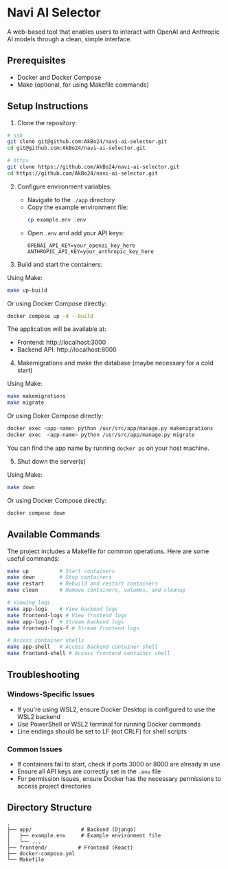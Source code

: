 # Navi AI Selector

A web-based tool that enables users to interact with OpenAI and Anthropic AI models through a clean, simple interface.

## Prerequisites

-   Docker and Docker Compose
-   Make (optional, for using Makefile commands)

## Setup Instructions

1. Clone the repository:

```bash
# ssh
git clone git@github.com:AkBo24/navi-ai-selector.git
cd git@github.com:AkBo24/navi-ai-selector.git

# https
git clone https://github.com/AkBo24/navi-ai-selector.git
cd https://github.com/AkBo24/navi-ai-selector.git
```

2. Configure environment variables:

    - Navigate to the `./app` directory
    - Copy the example environment file:
        ```bash
        cp example.env .env
        ```
    - Open `.env` and add your API keys:
        ```
        OPENAI_API_KEY=your_openai_key_here
        ANTHROPIC_API_KEY=your_anthropic_key_here
        ```

3. Build and start the containers:

Using Make:

```bash
make up-build
```

Or using Docker Compose directly:

```bash
docker compose up -d --build
```

The application will be available at:

-   Frontend: http://localhost:3000
-   Backend API: http://localhost:8000

4. Makemigrations and make the database (maybe necessary for a cold start)

Using Make:

```bash
make makemigrations
make migrate
```

Or using Doker Compose directly:

```bash
docker exec <app-name> python /usr/src/app/manage.py makemigrations
docker exec  <app-name> python /usr/src/app/manage.py migrate
```

You can find the app name by running `docker ps` on your host machine.

5. Shut down the server(s)

Using Make:

```bash
make down
```

Or using Docker Compose directly:

```bash
docker compose down
```

## Available Commands

The project includes a Makefile for common operations. Here are some useful commands:

```bash
make up          # Start containers
make down        # Stop containers
make restart     # Rebuild and restart containers
make clean       # Remove containers, volumes, and cleanup

# Viewing logs
make app-logs    # View backend logs
make frontend-logs # View frontend logs
make app-logs-f  # Stream backend logs
make frontend-logs-f # Stream frontend logs

# Access container shells
make app-shell   # Access backend container shell
make frontend-shell # Access frontend container shell
```

## Troubleshooting

### Windows-Specific Issues

-   If you're using WSL2, ensure Docker Desktop is configured to use the WSL2 backend
-   Use PowerShell or WSL2 terminal for running Docker commands
-   Line endings should be set to LF (not CRLF) for shell scripts

### Common Issues

-   If containers fail to start, check if ports 3000 or 8000 are already in use
-   Ensure all API keys are correctly set in the `.env` file
-   For permission issues, ensure Docker has the necessary permissions to access project directories

## Directory Structure

```
.
├── app/                # Backend (Django)
│   ├── example.env     # Example environment file
│   └── ...
├── frontend/          # Frontend (React)
├── docker-compose.yml
└── Makefile
```
